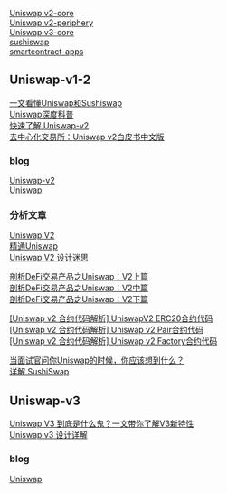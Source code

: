 [Uniswap v2-core](https://github.com/Donaldhan/v2-core)   
[Uniswap v2-periphery](https://github.com/Donaldhan/v2-periphery)   
[Uniswap v3-core](https://github.com/Uniswap/v3-core)    
[sushiswap](https://github.com/sushiswap/sushiswap)    
[smartcontract-apps](https://github.com/Donaldhan/smartcontract-apps)  


## Uniswap-v1-2
[一文看懂Uniswap和Sushiswap](https://zhuanlan.zhihu.com/p/226085593)   
[Uniswap深度科普](https://zhuanlan.zhihu.com/p/380749685)    
[快速了解 Uniswap-v2](https://zhuanlan.zhihu.com/p/463229465)   
[去中心化交易所：Uniswap v2白皮书中文版](https://zhuanlan.zhihu.com/p/255190320)  

### blog
[Uniswap-v2](https://github.com/33357/smartcontract-apps/blob/main/DEX/Uniswap-v2/README.md)    
[Uniswap](https://liaoph.com/tags/#Uniswap)        


### 分析文章
[Uniswap V2](https://learnblockchain.cn/tags/Uniswap%20V2)    
[精通Uniswap](https://learnblockchain.cn/article/1448)    
[Uniswap V2 设计迷思](https://learnblockchain.cn/article/3004) 

[剖析DeFi交易产品之Uniswap：V2上篇](https://learnblockchain.cn/article/2824)   
[剖析DeFi交易产品之Uniswap：V2中篇](https://learnblockchain.cn/article/3047)  
[剖析DeFi交易产品之Uniswap：V2下篇](https://learnblockchain.cn/article/3100)      
 

[[Uniswap v2 合约代码解析] UniswapV2 ERC20合约代码](https://zhuanlan.zhihu.com/p/453782563)   
[[Uniswap v2 合约代码解析] Uniswap v2 Pair合约代码](https://zhuanlan.zhihu.com/p/455091753)   
[[Uniswap v2 合约代码解析] Uniswap v2 Factory合约代码](https://zhuanlan.zhihu.com/p/456108161)     


[当面试官问你Uniswap的时候，你应该想到什么？](https://learnblockchain.cn/article/2753)   
[详解 SushiSwap](https://learnblockchain.cn/article/2740)  

## Uniswap-v3

[Uniswap V3 到底是什么鬼？一文带你了解V3新特性](https://zhuanlan.zhihu.com/p/359732262)  
[Uniswap v3 设计详解](https://zhuanlan.zhihu.com/p/448382469)   

### blog
[Uniswap](https://liaoph.com/tags/#Uniswap)  
   